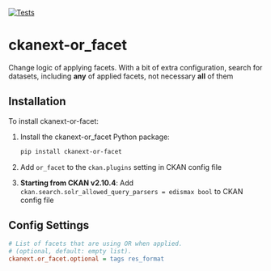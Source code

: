 [![Tests](https://github.com/DataShades/ckanext-or_facet/actions/workflows/test.yml/badge.svg?branch=master)](https://github.com/DataShades/ckanext-or_facet/actions)


# ckanext-or_facet


Change logic of applying facets. With a bit of extra configuration, search for
datasets, including **any** of applied facets, not necessary **all** of them


## Installation


To install ckanext-or-facet:

1. Install the ckanext-or_facet Python package:
   ```sh
   pip install ckanext-or-facet
   ```


1. Add ``or_facet`` to the ``ckan.plugins`` setting in CKAN config file

1. **Starting from CKAN v2.10.4**: Add ``ckan.search.solr_allowed_query_parsers =
   edismax bool`` to CKAN config file




## Config Settings
```ini
# List of facets that are using OR when applied.
# (optional, default: empty list).
ckanext.or_facet.optional = tags res_format
```
